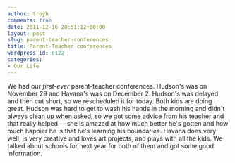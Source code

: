 ```yaml
---
author: troyh
comments: true
date: 2011-12-16 20:51:12+00:00
layout: post
slug: parent-teacher-conferences
title: Parent-Teacher conferences
wordpress_id: 6122
categories:
- Our Life
---
```


We had our _first-ever_ parent-teacher conferences. Hudson's was on November 29 and Havana's was on December 2. Hudson's was delayed and then cut short, so we rescheduled it for today. Both kids are doing great. Hudson was hard to get to wash his hands in the morning and didn't always clean up when asked, so we got some advice from his teacher and that really helped -- she is amazed at how much better he's gotten and how much happier he is that he's learning his boundaries. Havana does very well, is very creative and loves art projects, and plays with all the kids. We talked about schools for next year for both of them and got some good information.



